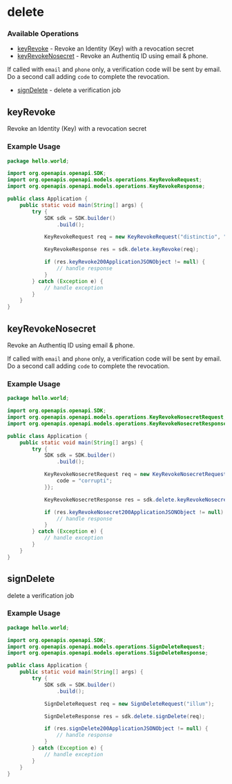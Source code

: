 # delete

### Available Operations

* [keyRevoke](#keyrevoke) - Revoke an Identity (Key) with a revocation secret
* [keyRevokeNosecret](#keyrevokenosecret) - Revoke an Authentiq ID using email & phone.

If called with `email` and `phone` only, a verification code 
will be sent by email. Do a second call adding `code` to 
complete the revocation.

* [signDelete](#signdelete) - delete a verification job

## keyRevoke

Revoke an Identity (Key) with a revocation secret

### Example Usage

```java
package hello.world;

import org.openapis.openapi.SDK;
import org.openapis.openapi.models.operations.KeyRevokeRequest;
import org.openapis.openapi.models.operations.KeyRevokeResponse;

public class Application {
    public static void main(String[] args) {
        try {
            SDK sdk = SDK.builder()
                .build();

            KeyRevokeRequest req = new KeyRevokeRequest("distinctio", "quibusdam");            

            KeyRevokeResponse res = sdk.delete.keyRevoke(req);

            if (res.keyRevoke200ApplicationJSONObject != null) {
                // handle response
            }
        } catch (Exception e) {
            // handle exception
        }
    }
}
```

## keyRevokeNosecret

Revoke an Authentiq ID using email & phone.

If called with `email` and `phone` only, a verification code 
will be sent by email. Do a second call adding `code` to 
complete the revocation.


### Example Usage

```java
package hello.world;

import org.openapis.openapi.SDK;
import org.openapis.openapi.models.operations.KeyRevokeNosecretRequest;
import org.openapis.openapi.models.operations.KeyRevokeNosecretResponse;

public class Application {
    public static void main(String[] args) {
        try {
            SDK sdk = SDK.builder()
                .build();

            KeyRevokeNosecretRequest req = new KeyRevokeNosecretRequest("unde", "nulla") {{
                code = "corrupti";
            }};            

            KeyRevokeNosecretResponse res = sdk.delete.keyRevokeNosecret(req);

            if (res.keyRevokeNosecret200ApplicationJSONObject != null) {
                // handle response
            }
        } catch (Exception e) {
            // handle exception
        }
    }
}
```

## signDelete

delete a verification job

### Example Usage

```java
package hello.world;

import org.openapis.openapi.SDK;
import org.openapis.openapi.models.operations.SignDeleteRequest;
import org.openapis.openapi.models.operations.SignDeleteResponse;

public class Application {
    public static void main(String[] args) {
        try {
            SDK sdk = SDK.builder()
                .build();

            SignDeleteRequest req = new SignDeleteRequest("illum");            

            SignDeleteResponse res = sdk.delete.signDelete(req);

            if (res.signDelete200ApplicationJSONObject != null) {
                // handle response
            }
        } catch (Exception e) {
            // handle exception
        }
    }
}
```
